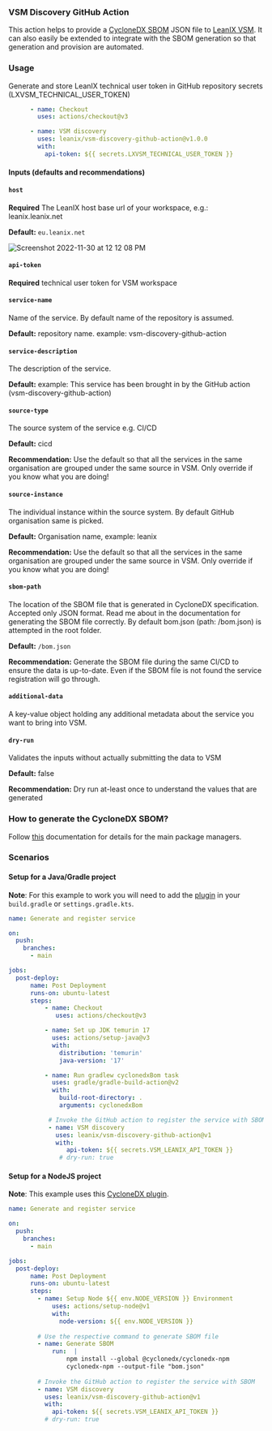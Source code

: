 ### VSM Discovery GitHub Action
This action helps to provide a [CycloneDX SBOM](https://cyclonedx.org/specification/overview/) JSON file to [LeanIX VSM](https://docs-vsm.leanix.net/docs/software-bill-of-materials). It can also easily be extended to integrate with the SBOM generation so that generation and provision are automated.

### Usage

Generate and store LeanIX technical user token in GitHub repository secrets (LXVSM_TECHNICAL_USER_TOKEN)

```yaml
      - name: Checkout
        uses: actions/checkout@v3

      - name: VSM discovery
        uses: leanix/vsm-discovery-github-action@v1.0.0
        with:
          api-token: ${{ secrets.LXVSM_TECHNICAL_USER_TOKEN }}
```

#### Inputs (defaults and recommendations)

#### `host`
**Required** The LeanIX host base url of your workspace, e.g.: leanix.leanix.net

**Default:** `eu.leanix.net`

![Screenshot 2022-11-30 at 12 12 08 PM](https://user-images.githubusercontent.com/64901333/204726299-1d41de31-5cce-43cd-a684-314e77a4dcf0.png)

#### `api-token`
**Required** technical user token for VSM workspace

#### `service-name`
Name of the service. By default name of the repository is assumed.

**Default:** repository name. example: vsm-discovery-github-action

#### `service-description`
The description of the service.

**Default:** example: This service has been brought in by the GitHub action (vsm-discovery-github-action)

#### `source-type`
The source system of the service e.g. CI/CD

**Default:** cicd

**Recommendation:** Use the default so that all the services in the same organisation are grouped under the same source in VSM. Only override if you know what you are doing!

#### `source-instance`
The individual instance within the source system. By default GitHub organisation same is picked.

**Default:** Organisation name, example: leanix

**Recommendation:** Use the default so that all the services in the same organisation are grouped under the same source in VSM. Only override if you know what you are doing!

#### `sbom-path`
The location of the SBOM file that is generated in CycloneDX specification. Accepted only JSON format. Read me about in the documentation for generating the SBOM file correctly. By default bom.json (path: /bom.json) is attempted in the root folder.

**Default:** `/bom.json`

**Recommendation:** Generate the SBOM file during the same CI/CD to ensure the data is up-to-date. Even if the SBOM file is not found the service registration will go through.

#### `additional-data`
A key-value object holding any additional metadata about the service you want to bring into VSM.

#### `dry-run`
Validates the inputs without actually submitting the data to VSM

**Default:** false

**Recommendation:** Dry run at-least once to understand the values that are generated


### How to generate the CycloneDX SBOM?
Follow [this](https://docs-vsm.leanix.net/docs/setting-up-the-cyclonedx-sbom-generation) documentation for details for the main package managers.

 ### Scenarios

 #### Setup for a Java/Gradle project

**Note**: For this example to work you will need to add the [plugin](https://docs-vsm.leanix.net/docs/setting-up-the-cyclonedx-sbom-generation#gradle--kotlin) in your `build.gradle` or `settings.gradle.kts`.

```yaml
name: Generate and register service

on:
  push:
    branches:
      - main

jobs:
  post-deploy:
      name: Post Deployment
      runs-on: ubuntu-latest
      steps:
          - name: Checkout
             uses: actions/checkout@v3

          - name: Set up JDK temurin 17
            uses: actions/setup-java@v3
            with:
              distribution: 'temurin'
              java-version: '17'

          - name: Run gradlew cyclonedxBom task
            uses: gradle/gradle-build-action@v2
            with:
              build-root-directory: .
              arguments: cyclonedxBom

           # Invoke the GitHub action to register the service with SBOM
           - name: VSM discovery
             uses: leanix/vsm-discovery-github-action@v1
             with:
                api-token: ${{ secrets.VSM_LEANIX_API_TOKEN }}
              # dry-run: true
```

#### Setup for a NodeJS project

**Note**: This example uses this [CycloneDX plugin](https://docs-vsm.leanix.net/docs/setting-up-the-cyclonedx-sbom-generation#npm).

```yaml
name: Generate and register service

on:
  push:
    branches:
      - main

jobs:
  post-deploy:
      name: Post Deployment
      runs-on: ubuntu-latest
      steps:
        - name: Setup Node ${{ env.NODE_VERSION }} Environment
            uses: actions/setup-node@v1
            with:
              node-version: ${{ env.NODE_VERSION }}
        
        # Use the respective command to generate SBOM file
        - name: Generate SBOM
            run:  |
                npm install --global @cyclonedx/cyclonedx-npm
                cyclonedx-npm --output-file "bom.json"
        
        # Invoke the GitHub action to register the service with SBOM
        - name: VSM discovery
          uses: leanix/vsm-discovery-github-action@v1
          with:
            api-token: ${{ secrets.VSM_LEANIX_API_TOKEN }}
          # dry-run: true
```
